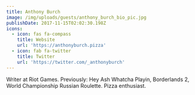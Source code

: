 ```yaml
---
title: Anthony Burch
image: /img/uploads/guests/anthony_burch_bio_pic.jpg
publishDate: 2017-11-15T02:02:30.198Z
icons:
  - icon: fas fa-compass
    title: Website
    url: 'https://anthonyburch.pizza'
  - icon: fab fa-twitter
    title: Twitter
    url: 'https://twitter.com/_anthonyburch'
---
```

Writer at Riot Games. Previously: Hey Ash Whatcha Playin, Borderlands 2, World Championship Russian Roulette. Pizza enthusiast.